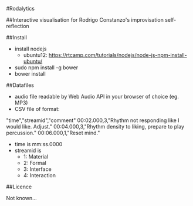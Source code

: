 #Rodalytics

##Interactive visualisation for Rodrigo Constanzo's improvisation self-reflection

##Install

* install nodejs 
	* ubuntu12: https://rtcamp.com/tutorials/nodejs/node-js-npm-install-ubuntu/
* sudo npm install -g bower 
* bower install

##Datafiles

* audio file readable by Web Audio API in your browser of choice (eg. MP3) 
* CSV file of format:

"time","streamid","comment"
00:02.000,3,"Rhythm not responding like I would like. Adjust."
00:04.000,3,"Rhythm density to liking, prepare to play percussion."
00:06.000,1,"Reset mind."

* time is mm:ss.0000
* streamid is
	* 1: Material
	* 2: Formal
	* 3: Interface
	* 4: Interaction

##Licence

Not known... 